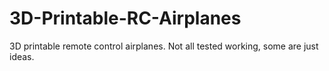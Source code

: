 # 3D-Printable-RC-Airplanes
3D printable remote control airplanes. Not all tested working, some are just ideas.
